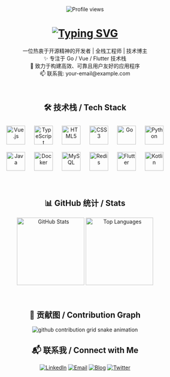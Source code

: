 <div align="center">

  <p>
    <img src="https://komarev.com/ghpvc/?username=your-github-username&style=for-the-badge&color=blueviolet" alt="Profile views"/>
  </p>

  <h1>
    <a href="https://github.com/your-github-username">
      <img src="https://readme-typing-svg.herokuapp.com?font=Fira+Code&size=30&pause=1000&color=00BFFF&center=true&width=435&lines=Hi+There!+%F0%9F%91%8B;I'm+A+Passionate+Developer;Welcome+to+My+Profile!" alt="Typing SVG" />
    </a>
  </h1>

  <p align="center">
    一位热衷于开源精神的开发者 | 全栈工程师 | 技术博主<br>
    ✨ 专注于 Go / Vue / Flutter 技术栈<br>
    🚀 致力于构建高效、可靠且用户友好的应用程序<br>
    📫 联系我: your-email@example.com
  </p>

  <br>

  <h2 align="center">🛠️ 技术栈 / Tech Stack</h2>
  <p align="center">
    <a href="https://vuejs.org/" target="_blank"><img style="margin: 10px" src="https://profilinator.rishav.dev/skills-assets/vuejs-original-wordmark.svg" alt="Vue.js" height="50" /></a>
    <a href="https://www.typescriptlang.org/" target="_blank"><img style="margin: 10px" src="https://profilinator.rishav.dev/skills-assets/typescript-original.svg" alt="TypeScript" height="50" /></a>
    <a href="https://en.wikipedia.org/wiki/HTML5" target="_blank"><img style="margin: 10px" src="https://profilinator.rishav.dev/skills-assets/html5-original-wordmark.svg" alt="HTML5" height="50" /></a>
    <a href="https://www.w3.org/TR/CSS3/" target="_blank"><img style="margin: 10px" src="https://profilinator.rishav.dev/skills-assets/css3-original-wordmark.svg" alt="CSS3" height="50" /></a>
    <a href="https://go.dev/" target="_blank"><img style="margin: 10px" src="https://profilinator.rishav.dev/skills-assets/go-original.svg" alt="Go" height="50" /></a>
    <a href="https://www.python.org/" target="_blank"><img style="margin: 10px" src="https://profilinator.rishav.dev/skills-assets/python-original.svg" alt="Python" height="50" /></a>
    <a href="https://www.java.com/" target="_blank"><img style="margin: 10px" src="https://profilinator.rishav.dev/skills-assets/java-original-wordmark.svg" alt="Java" height="50" /></a>
    <a href="https://www.docker.com/" target="_blank"><img style="margin: 10px" src="https://profilinator.rishav.dev/skills-assets/docker-original-wordmark.svg" alt="Docker" height="50" /></a>
    <a href="https://www.mysql.com/" target="_blank"><img style="margin: 10px" src="https://profilinator.rishav.dev/skills-assets/mysql-original-wordmark.svg" alt="MySQL" height="50" /></a>
    <a href="https://redis.io/" target="_blank"><img style="margin: 10px" src="https://profilinator.rishav.dev/skills-assets/redis-original.svg" alt="Redis" height="50" /></a>
    <a href="https://flutter.dev/" target="_blank"><img style="margin: 10px" src="https://profilinator.rishav.dev/skills-assets/flutter-original.svg" alt="Flutter" height="50" /></a>
    <a href="https://kotlinlang.org/" target="_blank"><img style="margin: 10px" src="https://profilinator.rishav.dev/skills-assets/kotlin-original-wordmark.svg" alt="Kotlin" height="50" /></a>
  </p>

  <br>

  <h2 align="center">📊 GitHub 统计 / Stats</h2>
  <p align="center">
    <img height="180em" src="https://github-readme-stats.vercel.app/api?username=your-github-username&show_icons=true&theme=tokyonight&include_all_commits=true&count_private=true" alt="GitHub Stats" />
    <img height="180em" src="https://github-readme-stats.vercel.app/api/top-langs/?username=your-github-username&layout=compact&langs_count=8&theme=tokyonight" alt="Top Languages" />
  </p>
  
  <br>

  <h2 align="center">🐍 贡献图 / Contribution Graph</h2>
  <picture>
    <source media="(prefers-color-scheme: dark)" srcset="https://raw.githubusercontent.com/your-github-username/your-github-username/output/github-contribution-grid-snake-dark.svg">
    <source media="(prefers-color-scheme: light)" srcset="https://raw.githubusercontent.com/your-github-username/your-github-username/output/github-contribution-grid-snake.svg">
    <img alt="github contribution grid snake animation" src="https://raw.githubusercontent.com/your-github-username/your-github-username/output/github-contribution-grid-snake.svg">
  </picture>

  <br>

  <h2 align="center">📬 联系我 / Connect with Me</h2>
  <p align="center">
    <a href="https://your-linkedin-url" target="_blank"><img src="https://img.shields.io/badge/LinkedIn-0A66C2.svg?style=for-the-badge&logo=LinkedIn&logoColor=white" alt="LinkedIn"/></a>
    <a href="mailto:your-email@example.com"><img src="https://img.shields.io/badge/Email-D14836.svg?style=for-the-badge&logo=gmail&logoColor=white" alt="Email"/></a>
    <a href="https://your-blog-url" target="_blank"><img src="https://img.shields.io/badge/Blog-2A628F.svg?style=for-the-badge&logo=blogger&logoColor=white" alt="Blog"/></a>
    <a href="https://your-twitter-url" target="_blank"><img src="https://img.shields.io/badge/Twitter-1DA1F2.svg?style=for-the-badge&logo=twitter&logoColor=white" alt="Twitter"/></a>
  </p>

</div>
